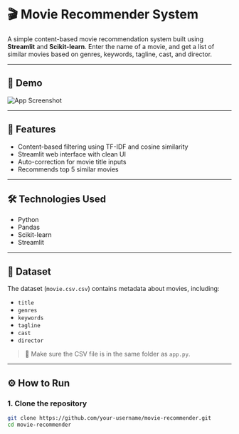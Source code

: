 # 🎬 Movie Recommender System

A simple content-based movie recommendation system built using **Streamlit** and **Scikit-learn**. Enter the name of a movie, and get a list of similar movies based on genres, keywords, tagline, cast, and director.

---

## 🚀 Demo

![App Screenshot](https://user-images.githubusercontent.com/your-image-path/demo.gif) <!-- Optional: Add a gif or screenshot -->

---

## 🔧 Features

- Content-based filtering using TF-IDF and cosine similarity
- Streamlit web interface with clean UI
- Auto-correction for movie title inputs
- Recommends top 5 similar movies

---

## 🛠️ Technologies Used

- Python
- Pandas
- Scikit-learn
- Streamlit

---

## 📁 Dataset

The dataset (`movie.csv.csv`) contains metadata about movies, including:

- `title`
- `genres`
- `keywords`
- `tagline`
- `cast`
- `director`

> 📌 Make sure the CSV file is in the same folder as `app.py`.

---

## ⚙️ How to Run

### 1. Clone the repository

```bash
git clone https://github.com/your-username/movie-recommender.git
cd movie-recommender

